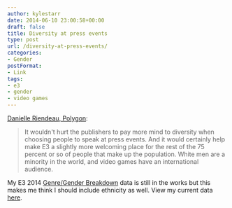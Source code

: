 ```yaml
---
author: kylestarr
date: 2014-06-10 23:00:58+00:00
draft: false
title: Diversity at press events
type: post
url: /diversity-at-press-events/
categories:
- Gender
postFormat:
- Link
tags:
- e3
- gender
- video games
---
```


[Danielle Riendeau, Polygon](http://www.polygon.com/2014/6/10/5797132/e3-2014-women-at-e3-violence-e3-2014):


<blockquote>It wouldn't hurt the publishers to pay more mind to diversity when choosing people to speak at press events. And it would certainly help make E3 a slightly more welcoming place for the rest of the 75 percent or so of people that make up the population. White men are a minority in the world, and video games have an international audience.</blockquote>


My E3 2014 [Genre/Gender Breakdown](http://tsogaming.wordpress.com/2013/06/15/e3-2013/) data is still in the works but this makes me think I should include ethnicity as well. View my current data [here](https://www.icloud.com/iw/#numbers/BAISmZ95pCgA8Yiebf-BLfFUOwWdZncAG3uF/e3_2014_gameslist).

